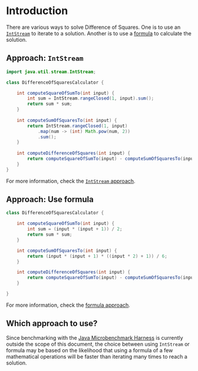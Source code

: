 # Introduction

There are various ways to solve Difference of Squares.
One is to use an [`IntStream`][intstream] to iterate to a solution.
Another is to use a [formula][formula] to calculate the solution.

## Approach: `IntStream`

```java
import java.util.stream.IntStream;

class DifferenceOfSquaresCalculator {

    int computeSquareOfSumTo(int input) {
        int sum = IntStream.rangeClosed(1, input).sum();
        return sum * sum;
    }
    
    int computeSumOfSquaresTo(int input) {
        return IntStream.rangeClosed(1, input)
            .map(num -> (int) Math.pow(num, 2))
            .sum();
    }
    
    int computeDifferenceOfSquares(int input) {
        return computeSquareOfSumTo(input) - computeSumOfSquaresTo(input);
    }
}
```

For more information, check the [`IntStream` approach][approach-intstream].

## Approach: Use formula

```java
class DifferenceOfSquaresCalculator {

    int computeSquareOfSumTo(int input) {
        int sum = (input * (input + 1)) / 2;
        return sum * sum;
    }

    int computeSumOfSquaresTo(int input) {
        return (input * (input + 1) * ((input * 2) + 1)) / 6;
    }

    int computeDifferenceOfSquares(int input) {
        return computeSquareOfSumTo(input) - computeSumOfSquaresTo(input);
    }

}
```

For more information, check the [formula approach][approach-formula].

## Which approach to use?

Since benchmarking with the [Java Microbenchmark Harness][jmh] is currently outside the scope of this document,
the choice between using `IntStream` or formula may be based on the likelihood that using a formula of a few mathematical operations
will be faster than iterating many times to reach a solution.

[intstream]: https://docs.oracle.com/javase/8/docs/api/java/util/stream/IntStream.html
[formula]: https://learnersbucket.com/examples/algorithms/difference-between-square-of-sum-of-numbers-and-sum-of-square-of-numbers/
[approach-intstream]: https://exercism.org/tracks/java/exercises/difference-of-squares/approaches/intstream
[approach-formula]: https://exercism.org/tracks/java/exercises/difference-of-squares/approaches/formula
[jmh]: https://github.com/openjdk/jmh
